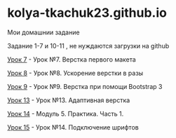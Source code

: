 

# kolya-tkachuk23.github.io
Мои домашнии задание


Задание 1-7 и 10-11 , не нуждаются загрузки на github


[Урок 7](https://kolya-tkachuk23.github.io/lesson-7/) - Урок №7. Верстка первого макета


[Урок 8](https://kolya-tkachuk23.github.io/lesson-8/) - Урок №8. Ускорение верстки в разы


[Урок 9](https://kolya-tkachuk23.github.io/lesson-9/) - Урок №9. Верстка при помощи Bootstrap 3

[Урок 13](https://kolya-tkachuk23.github.io/lesson-13/) - Урок №13. Адаптивная верстка

[Урок 14](https://kolya-tkachuk23.github.io/lesson-14/) - Модуль 5. Практика. Часть 1.

[Урок 15](kolya-tkachuk23.github.io/lesson-15) - Урок №14. Подключение шрифтов

